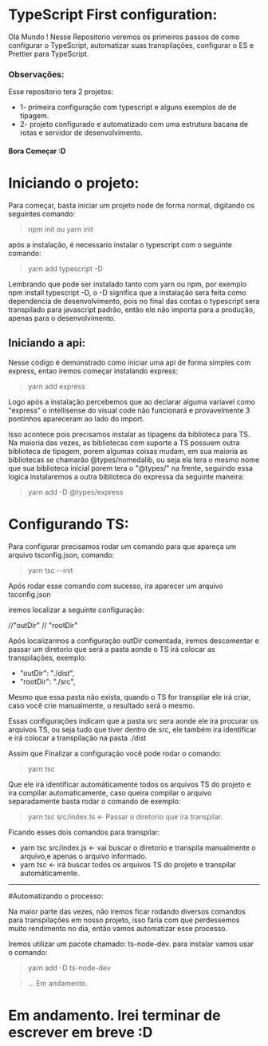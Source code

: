 # TypeScript First configuration:

Olá Mundo !
Nesse Repositorio veremos os primeiros passos de como configurar o TypeScript, automatizar suas transpilações,
configurar o ES e Prettier para TypeScript.
### Observações:
Esse repositorio tera 2 projetos:
* 1- primeira configuração com typescript e alguns exemplos de de tipagem.
* 2- projeto configurado e automatizado com uma estrutura bacana de rotas e servidor de desenvolvimento.

#### Bora Começar :D

# Iniciando o projeto:

Para começar, basta iniciar um projeto node de forma normal, digitando os seguintes comando:

> npm init 
ou
>yarn init

após a instalação, é necessario instalar o typescript com o seguinte comando:

>yarn add typescript -D

Lembrando que pode ser instalado tanto com yarn ou npm, por exemplo npm install typescript -D,
o -D significa que a instalação sera feita como dependencia de desenvolvimento, pois no final das contas
o typescript sera transpilado para javascript padrão, então ele não importa para a produção, apenas para o
desenvolvimento.

## Iniciando a api:
Nesse código é demonstrado como iniciar uma api de forma simples com express, entao iremos começar instalando 
express:

> yarn add express

Logo após a instalação percebemos que ao declarar alguma variavel como "express" o intellisense do visual code 
não funcionará e provavelmente 3 pontinhos apareceram ao lado do import.

Isso acontece pois precisamos instalar as tipagens da biblioteca para TS.
Na maioria das vezes, as bibliotecas com suporte a TS possuem outra biblioteca de tipagem, porem algumas coisas mudam,
em sua maioria as bibliotecas se chamarão @types/nomedalib, ou seja ela tera o mesmo nome que sua biblioteca inicial 
porem tera o "@types/" na frente, seguindo essa logica instalaremos a outra biblioteca do expressa da seguinte maneira:

> yarn add  -D @types/express

# Configurando TS:
Para configurar precisamos rodar um comando para que apareça um arquivo tsconfig.json, comando:

> yarn tsc --init

Após rodar esse comando com sucesso, ira aparecer um arquivo tsconfig.json

iremos localizar a seguinte configuração:

//"outDir" 
// "rootDir"

Após localizarmos a configuração outDir comentada, iremos descomentar e passar um diretorio que será a pasta aonde o TS irá
colocar as transpilações, exemplo:

* "outDir": "./dist",
* "rootDir": "./src",

Mesmo que essa pasta não exista, quando o TS for transpilar ele irá criar, caso você crie manualmente, o resultado será o mesmo.

Essas configurações indicam que a pasta src sera aonde ele ira procurar os arquivos TS, ou seja tudo que tiver dentro de src, ele
também ira identificar e irá colocar a transpilação na pasta ./dist

Assim que Finalizar a configuração você pode rodar o comando:

> yarn tsc

Que ele irá identificar automáticamente todos os arquivos TS do projeto e ira compilar automaticamente, caso queira compilar o 
arquivo separadamente basta rodar o comando de exemplo:

> yarn tsc src/index.ts   <- Passar o diretorio que ira transpilar.

Ficando esses dois comandos para transpilar:

* yarn tsc src/index.js   <- vai buscar o diretorio e transpila manualmente o arquivo,e apenas o arquivo informado.
* yarn tsc     <- irá buscar todos os arquivos TS do projeto e transpilar automáticamente.



--------------------------------------------------------------------------------------------------------------------------------------------------------------------------------
#Automatizando o processo: 

Na maior parte das vezes, não iremos ficar rodando diversos comandos para transpilações em nosso projeto, isso faria com que perdessemos 
muito rendimento no dia, então vamos automatizar esse processo.

Iremos utilizar um pacote chamado: ts-node-dev.
para instalar vamos usar o comando:

> yarn add -D ts-node-dev


> ... Em andamento. 
# Em andamento. Irei terminar de escrever em breve :D



